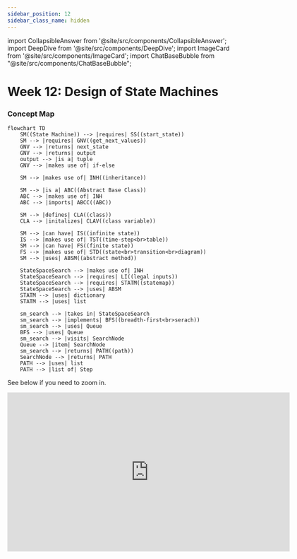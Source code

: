 ```yaml
---
sidebar_position: 12
sidebar_class_name: hidden
---
```


import CollapsibleAnswer from '@site/src/components/CollapsibleAnswer';
import DeepDive from '@site/src/components/DeepDive';
import ImageCard from '@site/src/components/ImageCard';
import ChatBaseBubble from "@site/src/components/ChatBaseBubble";

# Week 12: Design of State Machines


<ChatBaseBubble/>

### Concept Map

```mermaid
flowchart TD
    SM((State Machine)) --> |requires| SS((start_state))
    SM --> |requires| GNV((get_next_values))
    GNV --> |returns| next_state
    GNV --> |returns| output
    output --> |is a| tuple
    GNV --> |makes use of| if-else

    SM --> |makes use of| INH((inheritance))

    SM --> |is a| ABC((Abstract Base Class))
    ABC --> |makes use of| INH
    ABC --> |imports| ABCC((ABC))

    SM --> |defines| CLA((class))
    CLA --> |initalizes| CLAV((class variable))

    SM --> |can have| IS((infinite state))
    IS --> |makes use of| TST((time-step<br>table))
    SM --> |can have| FS((finite state))
    FS --> |makes use of| STD((state<br>transition<br>diagram))
    SM --> |uses| ABSM((abstract method))
    
    StateSpaceSearch --> |makes use of| INH
    StateSpaceSearch --> |requires| LI((legal inputs))
    StateSpaceSearch --> |requires| STATM((statemap))
    StateSpaceSearch --> |uses| ABSM
    STATM --> |uses| dictionary
    STATM --> |uses| list

    sm_search --> |takes in| StateSpaceSearch
    sm_search --> |implements| BFS((breadth-first<br>serach))
    sm_search --> |uses| Queue
    BFS --> |uses| Queue
    sm_search --> |visits| SearchNode
    Queue --> |item| SearchNode
    sm_search --> |returns| PATH((path))
    SearchNode --> |returns| PATH
    PATH --> |uses| list
    PATH --> |list of| Step
```

See below if you need to zoom in.

<iframe src="https://sutdapac-my.sharepoint.com/personal/oka_kurniawan_sutd_edu_sg/_layouts/15/embed.aspx?UniqueId=dbc9dbbb-2e20-4ba7-b418-f954263e5b98" width="640" height="360" frameborder="0" scrolling="no" allowfullscreen title="DDW Concept Map-Week 12.drawio.png"></iframe>

